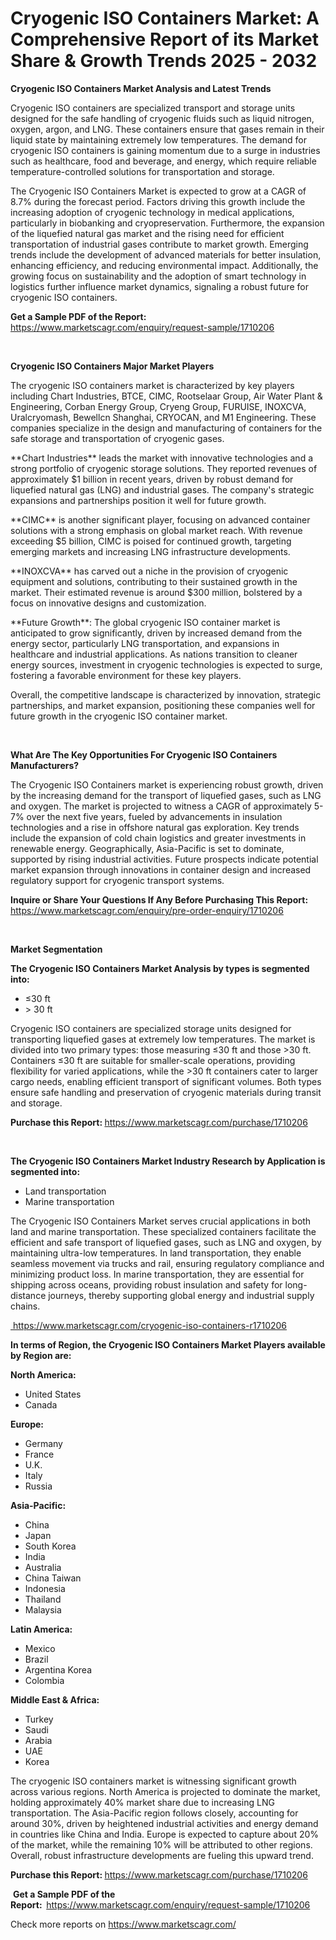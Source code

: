 <p><h1>Cryogenic ISO Containers Market: A Comprehensive Report of its Market Share & Growth Trends 2025 - 2032</h1></p><p><strong>Cryogenic ISO Containers Market Analysis and Latest Trends</strong></p>
<p><p>Cryogenic ISO containers are specialized transport and storage units designed for the safe handling of cryogenic fluids such as liquid nitrogen, oxygen, argon, and LNG. These containers ensure that gases remain in their liquid state by maintaining extremely low temperatures. The demand for cryogenic ISO containers is gaining momentum due to a surge in industries such as healthcare, food and beverage, and energy, which require reliable temperature-controlled solutions for transportation and storage.</p><p>The Cryogenic ISO Containers Market is expected to grow at a CAGR of 8.7% during the forecast period. Factors driving this growth include the increasing adoption of cryogenic technology in medical applications, particularly in biobanking and cryopreservation. Furthermore, the expansion of the liquefied natural gas market and the rising need for efficient transportation of industrial gases contribute to market growth. Emerging trends include the development of advanced materials for better insulation, enhancing efficiency, and reducing environmental impact. Additionally, the growing focus on sustainability and the adoption of smart technology in logistics further influence market dynamics, signaling a robust future for cryogenic ISO containers.</p></p>
<p><strong>Get a Sample PDF of the Report:&nbsp;</strong> <a href="https://www.marketscagr.com/enquiry/request-sample/1710206?utm_campaign=2942&utm_medium=2&utm_source=Github&utm_content=ia&utm_term=27032025&utm_id=cryogenic-iso-containers">https://www.marketscagr.com/enquiry/request-sample/1710206</a></p>
<p>&nbsp;</p>
<p><strong>Cryogenic ISO Containers Major Market Players</strong></p>
<p><p>The cryogenic ISO containers market is characterized by key players including Chart Industries, BTCE, CIMC, Rootselaar Group, Air Water Plant & Engineering, Corban Energy Group, Cryeng Group, FURUISE, INOXCVA, Uralcryomash, Bewellcn Shanghai, CRYOCAN, and M1 Engineering. These companies specialize in the design and manufacturing of containers for the safe storage and transportation of cryogenic gases.</p><p>**Chart Industries** leads the market with innovative technologies and a strong portfolio of cryogenic storage solutions. They reported revenues of approximately $1 billion in recent years, driven by robust demand for liquefied natural gas (LNG) and industrial gases. The company's strategic expansions and partnerships position it well for future growth.</p><p>**CIMC** is another significant player, focusing on advanced container solutions with a strong emphasis on global market reach. With revenue exceeding $5 billion, CIMC is poised for continued growth, targeting emerging markets and increasing LNG infrastructure developments.</p><p>**INOXCVA** has carved out a niche in the provision of cryogenic equipment and solutions, contributing to their sustained growth in the market. Their estimated revenue is around $300 million, bolstered by a focus on innovative designs and customization.</p><p>**Future Growth**: The global cryogenic ISO container market is anticipated to grow significantly, driven by increased demand from the energy sector, particularly LNG transportation, and expansions in healthcare and industrial applications. As nations transition to cleaner energy sources, investment in cryogenic technologies is expected to surge, fostering a favorable environment for these key players.</p><p>Overall, the competitive landscape is characterized by innovation, strategic partnerships, and market expansion, positioning these companies well for future growth in the cryogenic ISO container market.</p></p>
<p>&nbsp;</p>
<p><strong>What Are The Key Opportunities For Cryogenic ISO Containers Manufacturers?</strong></p>
<p><p>The Cryogenic ISO Containers market is experiencing robust growth, driven by the increasing demand for the transport of liquefied gases, such as LNG and oxygen. The market is projected to witness a CAGR of approximately 5-7% over the next five years, fueled by advancements in insulation technologies and a rise in offshore natural gas exploration. Key trends include the expansion of cold chain logistics and greater investments in renewable energy. Geographically, Asia-Pacific is set to dominate, supported by rising industrial activities. Future prospects indicate potential market expansion through innovations in container design and increased regulatory support for cryogenic transport systems.</p></p>
<p><strong>Inquire or Share Your Questions If Any Before Purchasing This Report:</strong> <a href="https://www.marketscagr.com/enquiry/pre-order-enquiry/1710206?utm_campaign=2942&utm_medium=2&utm_source=Github&utm_content=ia&utm_term=27032025&utm_id=cryogenic-iso-containers">https://www.marketscagr.com/enquiry/pre-order-enquiry/1710206</a></p>
<p>&nbsp;</p>
<p><strong>Market Segmentation</strong></p>
<p><strong>The Cryogenic ISO Containers Market Analysis by types is segmented into:</strong></p>
<p><ul><li>≤30 ft</li><li>> 30 ft</li></ul></p>
<p><p>Cryogenic ISO containers are specialized storage units designed for transporting liquefied gases at extremely low temperatures. The market is divided into two primary types: those measuring ≤30 ft and those >30 ft. Containers ≤30 ft are suitable for smaller-scale operations, providing flexibility for varied applications, while the >30 ft containers cater to larger cargo needs, enabling efficient transport of significant volumes. Both types ensure safe handling and preservation of cryogenic materials during transit and storage.</p></p>
<p><strong>Purchase this Report:&nbsp;</strong><a href="https://www.marketscagr.com/purchase/1710206?utm_campaign=2942&utm_medium=2&utm_source=Github&utm_content=ia&utm_term=27032025&utm_id=cryogenic-iso-containers">https://www.marketscagr.com/purchase/1710206</a></p>
<p>&nbsp;</p>
<p><strong>The Cryogenic ISO Containers Market Industry Research by Application is segmented into:</strong></p>
<p><ul><li>Land transportation</li><li>Marine transportation</li></ul></p>
<p><p>The Cryogenic ISO Containers Market serves crucial applications in both land and marine transportation. These specialized containers facilitate the efficient and safe transport of liquefied gases, such as LNG and oxygen, by maintaining ultra-low temperatures. In land transportation, they enable seamless movement via trucks and rail, ensuring regulatory compliance and minimizing product loss. In marine transportation, they are essential for shipping across oceans, providing robust insulation and safety for long-distance journeys, thereby supporting global energy and industrial supply chains.</p></p>
<p><a href="https://www.marketscagr.com/cryogenic-iso-containers-r1710206?utm_campaign=2942&utm_medium=2&utm_source=Github&utm_content=ia&utm_term=27032025&utm_id=cryogenic-iso-containers">&nbsp;https://www.marketscagr.com/cryogenic-iso-containers-r1710206</a></p>
<p><strong>In terms of Region, the Cryogenic ISO Containers Market Players available by Region are:</strong></p>
<p>
    <p> <strong> North America: </strong>
        <ul>
            <li>United States</li>
            <li>Canada</li>
        </ul>
        </p> 
    <p> <strong> Europe: </strong>
        <ul>
            <li>Germany</li>
            <li>France</li>
            <li>U.K.</li>
            <li>Italy</li>
            <li>Russia</li>
        </ul>
        </p> 
    <p> <strong> Asia-Pacific: </strong>
        <ul>
            <li>China</li>
            <li>Japan</li>
            <li>South Korea</li>
            <li>India</li>
            <li>Australia</li>
            <li>China Taiwan</li>
            <li>Indonesia</li>
            <li>Thailand</li>
            <li>Malaysia</li>
        </ul>
        </p> 
    <p> <strong> Latin America: </strong>
        <ul>
            <li>Mexico</li>
            <li>Brazil</li>
            <li>Argentina Korea</li>
            <li>Colombia</li>
        </ul>
        </p> 
    <p> <strong> Middle East & Africa: </strong>
        <ul>
            <li>Turkey</li>
            <li>Saudi</li>
            <li>Arabia</li>
            <li>UAE</li>
            <li>Korea</li>
        </ul>
    </p>
    </p>
<p><p>The cryogenic ISO containers market is witnessing significant growth across various regions. North America is projected to dominate the market, holding approximately 40% market share due to increasing LNG transportation. The Asia-Pacific region follows closely, accounting for around 30%, driven by heightened industrial activities and energy demand in countries like China and India. Europe is expected to capture about 20% of the market, while the remaining 10% will be attributed to other regions. Overall, robust infrastructure developments are fueling this upward trend.</p></p>
<p><strong>Purchase this Report: </strong><a href="https://www.marketscagr.com/purchase/1710206?utm_campaign=2942&utm_medium=2&utm_source=Github&utm_content=ia&utm_term=27032025&utm_id=cryogenic-iso-containers">https://www.marketscagr.com/purchase/1710206</a></p>
<p>&nbsp;<strong>Get a Sample PDF of the Report:&nbsp;&nbsp;</strong><a href="https://www.marketscagr.com/enquiry/request-sample/1710206?utm_campaign=2942&utm_medium=2&utm_source=Github&utm_content=ia&utm_term=27032025&utm_id=cryogenic-iso-containers">https://www.marketscagr.com/enquiry/request-sample/1710206</a></p>
<p><strong></strong></p>
<p>Check more reports on <a href="https://www.marketscagr.com/?utm_campaign=2942&utm_medium=2&utm_source=Github&utm_content=ia&utm_term=27032025&utm_id=cryogenic-iso-containers">https://www.marketscagr.com/</a></p>